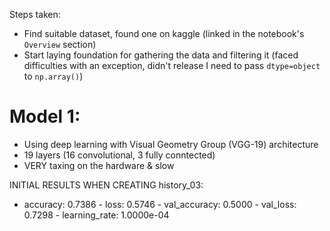 Steps taken:

- Find suitable dataset, found one on kaggle (linked in the notebook's `Overview` section)
- Start laying foundation for gathering the data and filtering it (faced difficulties with an exception, didn't release I need to pass `dtype=object` to `np.array()`)


# Model 1:
- Using deep learning with Visual Geometry Group (VGG-19) architecture
- 19 layers (16 convolutional, 3 fully conntected)
- VERY taxing on the hardware & slow

INITIAL RESULTS WHEN CREATING history_03:
- accuracy: 0.7386 - loss: 0.5746 - val_accuracy: 0.5000 - val_loss: 0.7298 - learning_rate: 1.0000e-04